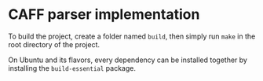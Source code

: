 # CAFF parser implementation

To build the project, create a folder named `build`, then simply run `make` in the root directory of the project.

On Ubuntu and its flavors, every dependency can be installed together by installing the `build-essential` package.
